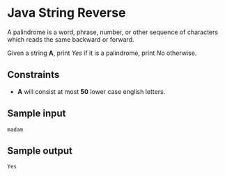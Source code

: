 # Java String Reverse

A palindrome is a word, phrase, number, or other sequence of characters which reads the same backward or forward.

Given a string **A**, print _Yes_ if it is a palindrome, print _No_ otherwise.

## Constraints

- **A** will consist at most **50** lower case english letters.

## Sample input

```
madam
```

## Sample output

```
Yes
```